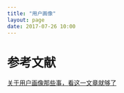 ```yaml
---
title: "用户画像"
layout: page
date: 2017-07-26 10:00
---
```


# 参考文献

[关于用户画像那些事，看这一文章就够了](https://mp.weixin.qq.com/s?__biz=MjM5MjAxMDM4MA==&mid=2651887084&idx=1&sn=f18ee07e75e9177afa082de73bce4001&chksm=bd48ec0f8a3f65193d78cfada6ff38269b18e3511ae81801f289586518f2e2fb8c164ce8ad43&scene=0&key=df6095916712388e80484371db15869cf94df1bd5297dfd775f696501a317a35002eecf22ddc00310d94d1bbbb0af1ed92a1d68affaa202a401b598e773e4934702138878053cbf9cdad41e02f5fa0e7&ascene=0&uin=Mjk2NTk3NjM2MA%3D%3D&devicetype=iMac+MacBookPro8%2C1+OSX+OSX+10.12.5+build(16F73)&version=12020810&nettype=WIFI&fontScale=100&pass_ticket=o8GNDMkoINCQ75hJnqXvFS348srzq45l92FCKOTGO4D6RThtBMmzDE5nxkGgf2P%2F)